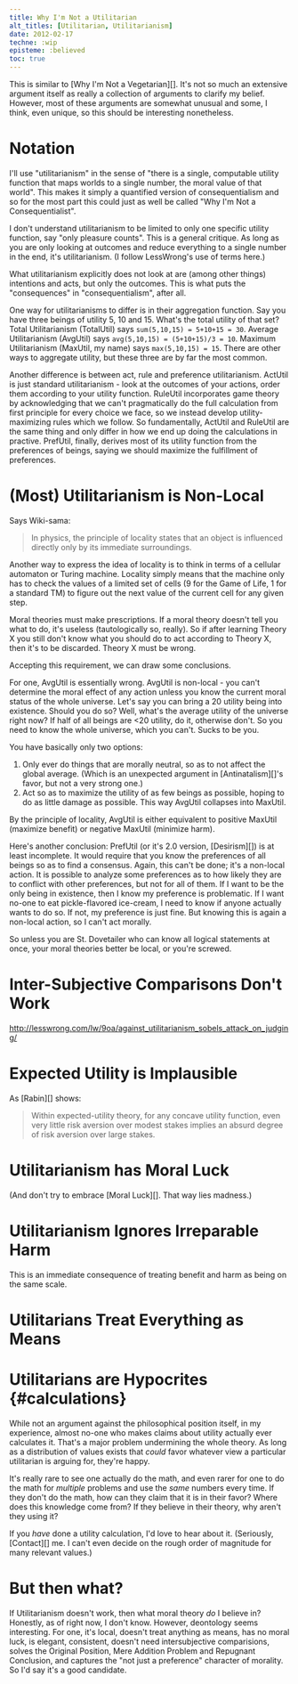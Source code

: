```yaml
---
title: Why I'm Not a Utilitarian
alt_titles: [Utilitarian, Utilitarianism]
date: 2012-02-17
techne: :wip
episteme: :believed
toc: true
---
```


This is similar to [Why I'm Not a Vegetarian][]. It's not so much an extensive argument itself as really a collection of arguments to clarify my belief. However, most of these arguments are somewhat unusual and some, I think, even unique, so this should be interesting nonetheless. 

# Notation

I'll use "utilitarianism" in the sense of "there is a single, computable utility function that maps worlds to a single number, the moral value of that world". This makes it simply a quantified version of consequentialism and so for the most part this could just as well be called "Why I'm Not a Consequentialist".

I don't understand utilitarianism to be limited to only one specific utility function, say "only pleasure counts". This is a general critique. As long as you are only looking at outcomes and reduce everything to a single number in the end, it's utilitarianism. (I follow LessWrong's use of terms here.)

What utilitarianism explicitly does not look at are (among other things) intentions and acts, but only the outcomes. This is what puts the "consequences" in "consequentialism", after all.

One way for utilitarianisms to differ is in their aggregation function. Say you have three beings of utility 5, 10 and 15. What's the total utility of that set? Total Utilitarianism (TotalUtil) says `sum(5,10,15) = 5+10+15 = 30`. Average Utilitarianism (AvgUtil) says `avg(5,10,15) = (5+10+15)/3 = 10`. Maximum Utilitarianism (MaxUtil, my name) says `max(5,10,15) = 15`. There are other ways to aggregate utility, but these three are by far the most common.

Another difference is between act, rule and preference utilitarianism. ActUtil is just standard utilitarianism - look at the outcomes of your actions, order them according to your utility function. RuleUtil incorporates game theory by acknowledging that we can't pragmatically do the full calculation from first principle for every choice we face, so we instead develop utility-maximizing rules which we follow. So fundamentally, ActUtil and RuleUtil are the same thing and only differ in how we end up doing the calculations in practive. PrefUtil, finally, derives most of its utility function from the preferences of beings, saying we should maximize the fulfillment of preferences.

# (Most) Utilitarianism is Non-Local

Says Wiki-sama:

> In physics, the principle of locality states that an object is influenced directly only by its immediate surroundings.

Another way to express the idea of locality is to think in terms of a cellular automaton or Turing machine. Locality simply means that the machine only has to check the values of a limited set of cells (9 for the Game of Life, 1 for a standard TM) to figure out the next value of the current cell for any given step.

Moral theories must make prescriptions. If a moral theory doesn't tell you what to do, it's useless (tautologically so, really). So if after learning Theory X you still don't know what you should do to act according to Theory X, then it's to be discarded. Theory X must be wrong.

Accepting this requirement, we can draw some conclusions. 

For one, AvgUtil is essentially wrong. AvgUtil is non-local - you can't determine the moral effect of any action unless you know the current moral status of the whole universe. Let's say you can bring a 20 utility being into existence. Should you do so? Well, what's the average utility of the universe right now? If half of all beings are <20 utility, do it, otherwise don't. So you need to know the whole universe, which you can't. Sucks to be you. 

You have basically only two options:

1. Only ever do things that are morally neutral, so as to not affect the global average. (Which is an unexpected argument in [Antinatalism][]'s favor, but not a very strong one.)
2. Act so as to maximize the utility of as few beings as possible, hoping to do as little damage as possible. This way AvgUtil collapses into MaxUtil.

By the principle of locality, AvgUtil is either equivalent to positive MaxUtil (maximize benefit) or negative MaxUtil (minimize harm).

Here's another conclusion: PrefUtil (or it's 2.0 version, [Desirism][]) is at least incomplete. It would require that you know the preferences of all beings so as to find a consensus. Again, this can't be done; it's a non-local action. It is possible to analyze some preferences as to how likely they are to conflict with other preferences, but not for all of them. If I want to be the only being in existence, then I know my preference is problematic. If I want no-one to eat pickle-flavored ice-cream, I need to know if anyone actually wants to do so. If not, my preference is just fine. But knowing this is again a non-local action, so I can't act morally.

So unless you are St. Dovetailer who can know all logical statements at once, your moral theories better be local, or you're screwed.

# Inter-Subjective Comparisons Don't Work

http://lesswrong.com/lw/9oa/against_utilitarianism_sobels_attack_on_judging/

# Expected Utility is Implausible

As [Rabin][] shows:

> Within expected-utility theory, for any concave utility function, even very little risk aversion over modest stakes implies an absurd degree of risk aversion over large stakes.


# Utilitarianism has Moral Luck

(And don't try to embrace [Moral Luck][]. That way lies madness.)

# Utilitarianism Ignores Irreparable Harm

This is an immediate consequence of treating benefit and harm as being on the same scale.

# Utilitarians Treat Everything as Means

# Utilitarians are Hypocrites {#calculations}

While not an argument against the philosophical position itself, in my experience, almost no-one who makes claims about utility actually ever calculates it. That's a major problem undermining the whole theory. As long as a distribution of values exists that *could* favor whatever view a particular utilitarian is arguing for, they're happy.

It's really rare to see one actually do the math, and even rarer for one to do the math for *multiple* problems and use the *same* numbers every time. If they don't do the math, how can they claim that it is in their favor? Where does this knowledge come from? If they believe in their theory, why aren't they using it?

If you *have* done a utility calculation, I'd love to hear about it. (Seriously, [Contact][] me. I can't even decide on the rough order of magnitude for many relevant values.) 

# But then what?

If Utilitarianism doesn't work, then what moral theory *do* I believe in? Honestly, as of right now, I don't know. However, deontology seems interesting. For one, it's local, doesn't treat anything as means, has no moral luck, is elegant, consistent, doesn't need intersubjective comparisions, solves the Original Position, Mere Addition Problem and Repugnant Conclusion, and captures the "not just a preference" character of morality. So I'd say it's a good candidate.
